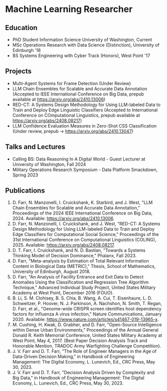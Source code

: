 # Machine Learning Researcher

## Education
- PhD Student Information Science University of Washington, Current
- MSc Operations Research with Data Science (Distinction), University of Edinburgh '18
- BS Systems Engineering with Cyber Track (Honors), West Point '17

## Projects
- Multi-Agent Systems for Frame Detection (Under Review)
- LLM Chain Ensembles for Scalable and Accurate Data Annotation (Accepted to IEEE International Conference on Big Data, prepub available at https://arxiv.org/abs/2410.13006)
- RED-CT: A Systems Design Methodology for Using LLM-labeled Data to Train and Deploy Edge Linguistic Classifiers (Accepted to International Conference on COmputational Linguistics, prepub available at https://arxiv.org/abs/2408.08217)
- LLM Confidence Evaluation Measures in Zero-Shot CSS Classification (Under review, prepub -> https://arxiv.org/abs/2410.13047)

## Talks and Lectures
- Calling BS: Data Reasoning In A Digital World - Guest Lecturer at University of Washington, Fall 2024
- Military Operations Research Symposium - Data Platform Smackdown, Spring 2023


## Publications
1. D. Farr, N. Manzonelli, I. Cruickshank, K. Starbird, and J. West, "LLM Chain Ensembles for Scalable and Accurate Data Annotation," Proceedings of the 2024 IEEE International Conference on Big Data, 2024. Available: https://arxiv.org/abs/2410.13006.
2. D. Farr, N. Manzonelli, I. Cruickshank, and J. West, "RED-CT: A Systems Design Methodology for Using LLM-labeled Data to Train and Deploy Edge Classifiers for Computational Social Science," Proceedings of the 31st International Conference on Computational Linguistics (COLING), 2025. Available: https://arxiv.org/abs/2408.08217.
3. D. T. Farr, I. Cruickshank, and N. D. Bastian, "Towards a Systems Thinking Model of Decision Dominance," Phalanx, Fall 2023.
4. D. Farr, "Meta-analysis by Estimation of Total Relevant Information Content in Biological Data (METRIC)," Thesis, School of Mathematics, University of Edinburgh, August 2018.
5. D. Farr, "An Analysis of Facility Entrance and Exit Data to Detect Anomalies Using the Classification and Regression Tree Algorithm Technique," Advanced Individual Study Project, United States Military Academy at West Point, December 2016 (FOUO).
6. B. Li, S. M. Clohisey, B. S. Chia, B. Wang, A. Cui, T. Eisenhaure, L. D. Schweitzer, P. Hoover, N. J. Parkinson, A. Nachshon, N. Smith, T. Regan, D. Farr, et al., "Genome-wide CRISPR screen identifies host dependency factors for influenza A virus infection," Nature Communications, January 2020. Available: https://www.nature.com/articles/s41467-019-13965-x.
7. M. Cushing, H. Kwak, D. Grabher, and D. Farr, "Open-Source Intelligence within Dense Urban Environments," Proceedings of the Annual General Donald R. Keith Memorial Conference, United States Military Academy at West Point, May 4, 2017. (Best Paper Decision Analysis Track and Honorable Mention, TRADOC Army Warfighting Challenge Competition).
8. J. V. Farr and D. T. Farr, "The Role of Engineer Managers in the Age of Data-Driven Decision Making," in Handbook of Engineering Management: The Digital Economy, L. Lunevich, Ed., CRC Press, May 30, 2023.
9. J. V. Farr and D. T. Farr, "Decision Analysis Driven by Complexity and Big Data," in Handbook of Engineering Management: The Digital Economy, L. Lunevich, Ed., CRC Press, May 30, 2023.
